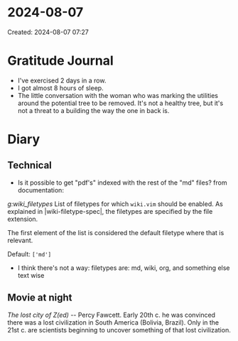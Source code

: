 # 2024-08-07
Created: 2024-08-07 07:27

# Gratitude Journal 

- I've exercised 2 days in a row. 
- I got almost 8 hours of sleep.
- The little conversation with the woman who was marking the utilities around the potential tree to be removed. It's not a healthy tree, but it's not a threat to a building the way the one in back is. 

# Diary 
## Technical
- Is it possible to get "pdf's" indexed with the rest of the "md" files?
from documentation:

*g:wiki_filetypes*
  List of filetypes for which `wiki.vim` should be enabled. As explained in
  |wiki-filetype-spec|, the filetypes are specified by the file extension.

  The first element of the list is considered the default filetype where that
  is relevant.

  Default: `['md']`
- I think there's not a way: filetypes are: md, wiki, org, and something else text wise
## Movie at night

*The lost city of Z(ed)* -- Percy Fawcett. Early 20th c. he was convinced there was a lost civilization in South America (Bolivia, Brazil). Only in the 21st c. are scientists beginning to uncover something of that lost civilization. 
